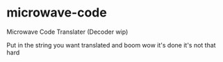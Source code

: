 # microwave-code
Microwave Code Translater (Decoder wip)

Put in the string you want translated and boom wow it's done it's not that hard

